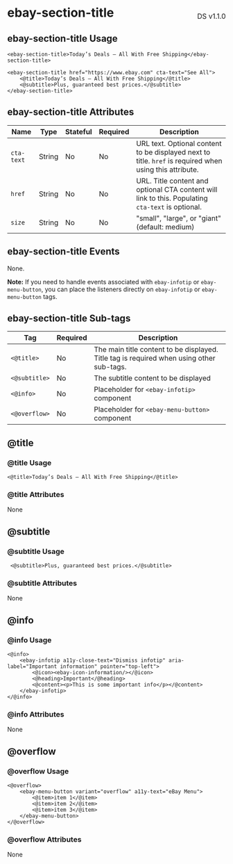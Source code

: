 <h1 style='display: flex; justify-content: space-between; align-items: center;'>
    <span>
        ebay-section-title
    </span>
    <span style='font-weight: normal; font-size: medium; margin-bottom: -15px;'>
        DS v1.1.0
    </span>
</h1>

## ebay-section-title Usage

```marko
<ebay-section-title>Today’s Deals – All With Free Shipping</ebay-section-title>
```

```marko
<ebay-section-title href="https://www.ebay.com" cta-text="See All">
    <@title>Today’s Deals – All With Free Shipping</@title>
    <@subtitle>Plus, guaranteed best prices.</@subtitle>
</ebay-section-title>
```

## ebay-section-title Attributes

Name | Type | Stateful | Required | Description
--- | --- | --- | --- | ---
`cta-text` | String | No | No | URL text. Optional content to be displayed next to title. `href` is required when using this attribute.
`href` | String | No | No | URL. Title content and optional CTA content will link to this. Populating `cta-text` is optional.
`size` | String | No | No | "small", "large", or "giant" (default: medium)

## ebay-section-title Events

None.

**Note:** If you need to handle events associated with `ebay-infotip` or `ebay-menu-button`, you can place the listeners directly on `ebay-infotip` or `ebay-menu-button` tags.

## ebay-section-title Sub-tags

Tag | Required | Description
--- | --- | ---
`<@title>` | No | The main title content to be displayed. Title tag is required when using other sub-tags.
`<@subtitle>` | No | The subtitle content to be displayed
`<@info>` | No | Placeholder for `<ebay-infotip>` component
`<@overflow>` | No | Placeholder for `<ebay-menu-button>` component

## @title

### @title Usage

```marko
<@title>Today’s Deals – All With Free Shipping</@title>
```

### @title Attributes

None

## @subtitle

### @subtitle Usage

```marko
 <@subtitle>Plus, guaranteed best prices.</@subtitle>
```

### @subtitle Attributes

None

## @info

### @info Usage

```marko
<@info>
    <ebay-infotip a11y-close-text="Dismiss infotip" aria-label="Important information" pointer="top-left">
        <@icon><ebay-icon-information/></@icon>
        <@heading>Important</@heading>
        <@content><p>This is some important info</p></@content>
    </ebay-infotip>
</@info>
```

### @info Attributes

None

## @overflow

### @overflow Usage

```marko
<@overflow>
    <ebay-menu-button variant="overflow" a11y-text="eBay Menu">
        <@item>item 1</@item>
        <@item>item 2</@item>
        <@item>item 3</@item>
    </ebay-menu-button>
</@overflow>
```

### @overflow Attributes

None
